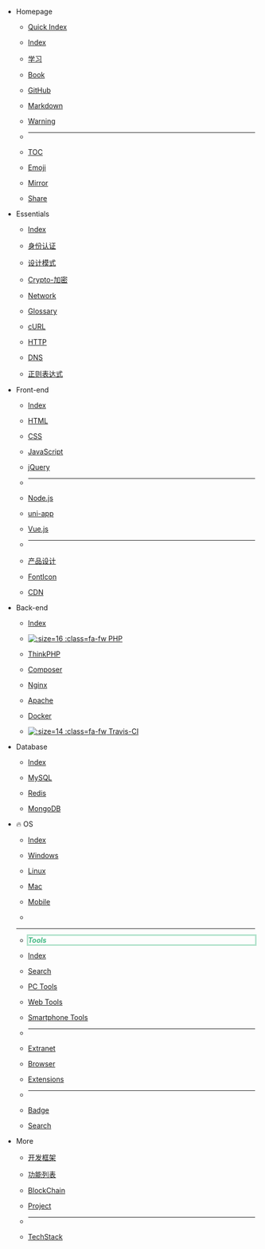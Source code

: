 - Homepage
  
  - [<i class="fa fa-flash fa-fw"></i> Quick Index](home/quick-index.md)

  - [<i class="fa fa-plane fa-fw"></i> Index](home/README.md)
  
  - [<i class="fa fa-book fa-fw"></i> <span class="color-fg-done">学习</span>](home/book.md)
  
  - [<i class="fa fa-book fa-fw"></i> Book](home/book.md)
  
  - [<i class="fa fa-github fa-fw"></i> GitHub](tools/github.md)
  
  - [<i class="fa-fw icon octicon-file markdown-icon"></i> Markdown](tools/markdown.md)
  
  - [<i class="fa fa-warning light-red fa-fw"></i> Warning](home/README.md#warning)
  
  - <hr>
  
  - [<i class="fa fa-list-ul fa-fw"></i> TOC](home/toc.md)
  
  - [<i class="fa fa-smile-o fa-fw"></i> Emoji](home/emoji.md)
  
  - [<i class="fa fa-refresh fa-fw"></i> Mirror](home/README.md#镜像站)
  
  - [<i class="fa fa-slideshare fa-fw"></i> Share](home/good-share.md "干货分享")
  
- Essentials

  - [<i class="fa fa-rocket medium-red fa-fw"></i> Index](essential/README.md)

  - [<i class="ri-shield-user-line"></i> 身份认证](essential/identity.md)

  - [<i class="ri-pencil-ruler-2-line"></i> 设计模式](设计模式/README.md)

  - [<i class="ri-key-2-line"></i> Crypto-加密](essential/crypto.md)

  - [<i class="ri-earth-line"></i> Network](essential/README.md)

  - [<i class="ri-book-3-line"></i> Glossary](essential/README.md)

  - [<i class="ri-link"></i> cURL](essential/curl.md)

  - [<i class="ri-questionnaire-line"></i> HTTP](essential/http.md)

  - [<i class="ri-questionnaire-line"></i> DNS](essential/dns.md)

  - [<i class="ri-questionnaire-line"></i> 正则表达式](essential/pcre.md)
  
- Front-end

  - [<i class="fa fa-rocket medium-red fa-fw"></i> Index](front-end/README.md)
  
  - [<i class="fa fa-html5 medium-orange fa-fw"></i> HTML](front-end/html/README.md)
  
  - [<i class="fa fa-css3 medium-blue fa-fw"></i> CSS](front-end/css/README.md)
  
  - [<i class="icon octicon-file js-icon medium-yellow fa-fw"></i> JavaScript](front-end/javascript/README.md)
  
  - [<i class="icon octicon-file jquery-icon medium-blue fa-fw"></i> jQuery](front-end/jquery.md)
  
  - <hr>
  
  - [<i class="icon octicon-file node-icon fa-fw"></i> Node.js](front-end/node.js/README.md)
  
  - [<i class="iconfont icon-uniapp dark-green fa-fw"></i> uni-app](front-end/uniapp/README.md)
  
  - [<i class="icon octicon-file vue-icon light-green fa-fw"></i> Vue.js](front-end/vue/README.md)
  
  - <hr>
  
  - [<i class="ri-pencil-ruler-line"></i> 产品设计](front-end/design/README.md)
  
  - [<i class="fa fa-fonticons fa-fw"></i> FontIcon](front-end/iconfont.md)
  
  - [<ion-icon name="cloud-download-outline" class="fa-fw"></ion-icon> CDN](front-end/README.md#CDN-⚡)
  
- Back-end

  - [<i class="fa fa-rocket fa-fw medium-red"></i> Index](back-end/README.md)

  - [![](https://www.php.net/favicon.ico ':size=16 :class=fa-fw') PHP](back-end/php/README.md)

  - [<i class="fa fa-fire medium-green fa-fw"></i> ThinkPHP](back-end/thinkphp/README.md)

  - [<i class="icon octicon-file composer-icon medium-yellow fa-fw"></i> Composer](back-end/composer/README.md)

  - [<i class="icon octicon-file nginx-icon dark-green fa-fw"></i> Nginx](back-end/nginx.md)

  - [<i class="icon octicon-file apache-icon dark-pink fa-fw"></i> Apache](back-end/apache.md)

  - [<i class="icon octicon-file docker-icon dark-blue fa-fw"></i> Docker](back-end/docker.md "Docker")

  - [![](https://cdn.travis-ci.org/images/favicon-076a22660830dc325cc8ed70e7146a59.png ':size=14 :class=fa-fw') Travis-CI](back-end/travis-ci.md "Travis Ci")
  
- Database

  - [<i class="fa fa-rocket medium-red fa-fw"></i> Index](database/README.md)

  - [<i class="icon octicon-file mysql-icon dark-blue fa-fw"></i> MySQL](database/mysql/README.md)

  - [<i class="icon octicon-file redis-icon medium-red fa-fw"></i> Redis](database/redis/README.md)

  - [<i class="icon octicon-file mongodb-icon dark-green fa-fw"></i> MongoDB](database/mongodb.md)
  
- 🔥 OS

  - [<i class="fa fa-rocket medium-red fa-fw"></i> Index](os/README.md)
  
  - [<i class="fa fa-windows fa-fw"></i> Windows](os/windows/README.md)
  
  - [<i class="fa fa-linux fa-fw"></i> Linux](os/linux/README.md)
  
  - [<i class="fa fa-apple fa-fw"></i> Mac](os/mac/README.md)
  
  - [<ion-icon name="phone-portrait-outline" class="fa-fw"></ion-icon> Mobile](os/mobile/README.md)
  
  - 
  
    <hr />
  
  - <style>.navbar-item-tools {display: inline-block;width: 100%;color: #42b983;box-shadow: 0 0 0 3px rgb(66 185 131 / 40%);}@media screen and (max-width: 768px) {.navbar-item-tools {width: calc(100% - 15px);}}</style><strong><i class="navbar-item-tools"><i class="fa fa-wrench fa-fw"></i> Tools</i></strong>
  
  - [<i class="fa fa-rocket medium-red"></i> Index](tools/README.md)
  
  - [<i class="ri-search-line"></i> Search](tools/search.md)
  
  - [<i class="ri-apps-line medium-purple"></i> PC Tools](tools/应用工具.md)
  
  - [<i class="ri-cloud-line"></i> Web Tools](tools/online.md "在线工具")
  
  - [<i class="ri-smartphone-line"></i> Smartphone Tools](os/mobile/README.md)
  
  - <hr />
  
  - [<i class="ri-magic-line dark-yellow"></i> Extranet](tools/vpn.md)
  
  - [<i class="ri-earth-line medium-green"></i> Browser](tools/browser.md "浏览器")
  
  - [<ion-icon name="extension-puzzle-outline"></ion-icon> Extensions](tools/browser-extensions)
  
  - <hr/>
  
  - [<ion-icon name="medal-outline"></ion-icon> Badge](tools/custom.md)
  
  - [<ion-icon name="search-outline"></ion-icon> Search](tools/custom-search.md)
  
- More

  - [<i class="ri-layout-masonry-fill"></i> 开发框架](开发框架/README.md)

  - [<i class="ri-function-fill"></i> 功能列表](function-list/README.md)

  - [<i class="ri-git-commit-line"></i> BlockChain](blockchain/README.md)

  - [<i class="ri-building-2-fill light-red"></i> Project](project/README.md)

  - <hr />

  - [<i class="ri-stack-fill"></i> TechStack](tech-stack/README.md "技术栈")